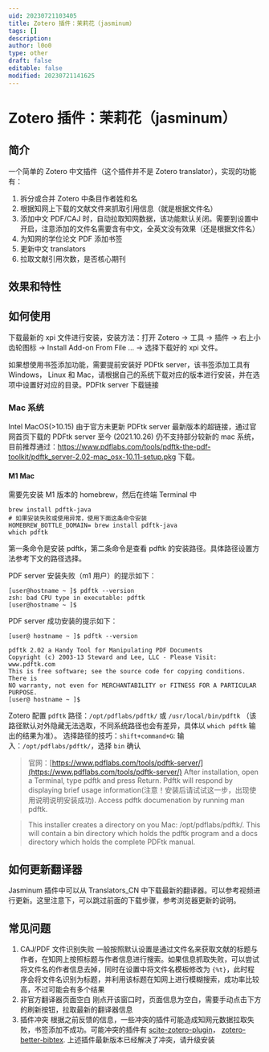 ```yaml
---
uid: 20230721103405
title: Zotero 插件：茉莉花（jasminum）
tags: []
description: 
author: l0o0
type: other
draft: false
editable: false
modified: 20230721141625
---
```


# Zotero 插件：茉莉花（jasminum）

## 简介

一个简单的 Zotero 中文插件（这个插件并不是 Zotero translator），实现的功能有：

1. 拆分或合并 Zotero 中条目作者姓和名
2. 根据知网上下载的文献文件来抓取引用信息（就是根据文件名）
3. 添加中文 PDF/CAJ 时，自动拉取知网数据，该功能默认关闭。需要到设置中开启，注意添加的文件名需要含有中文，全英文没有效果（还是根据文件名）
4. 为知网的学位论文 PDF 添加书签
5. 更新中文 translators
6. 拉取文献引用次数，是否核心期刊

## 效果和特性

## 如何使用

下载最新的 xpi 文件进行安装，安装方法：打开 Zotero -> 工具 -> 插件 -> 右上小齿轮图标 -> Install Add-on From File ... -> 选择下载好的 xpi 文件。

如果想使用书签添加功能，需要提前安装好 PDFtk server，该书签添加工具有 Windows， Linux 和 Mac，请根据自己的系统下载对应的版本进行安装，并在选项中设置好对应的目录。PDFtk server 下载链接

### Mac 系统

Intel MacOS(>10.15) 由于官方未更新 PDFtk server 最新版本的超链接，通过官网首页下载的 PDFtk server 至今 (2021.10.26) 仍不支持部分较新的 mac 系统，目前推荐通过：<https://www.pdflabs.com/tools/pdftk-the-pdf-toolkit/pdftk_server-2.02-mac_osx-10.11-setup.pkg> 下载。

#### **M1 Mac**

需要先安装 M1 版本的 homebrew，然后在终端 Terminal 中

```shell
brew install pdftk-java
# 如果安装失败或使用异常，使用下面这条命令安装
HOMEBREW_BOTTLE_DOMAIN= brew install pdftk-java
which pdftk
```

第一条命令是安装 pdftk，第二条命令是查看 pdftk 的安装路径。具体路径设置方法参考下文的路径选择。

PDF server 安装失败（m1 用户）的提示如下：

```shell
[user@hostname ~ ]$ pdftk --version 
zsh: bad CPU type in executable: pdftk
[user@hostname ~ ]$ 
```

PDF server 成功安装的提示如下：

```shell
[user@ hostname ~ ]$ pdftk --version

pdftk 2.02 a Handy Tool for Manipulating PDF Documents
Copyright (c) 2003-13 Steward and Lee, LLC - Please Visit: www.pdftk.com
This is free software; see the source code for copying conditions. There is
NO warranty, not even for MERCHANTABILITY or FITNESS FOR A PARTICULAR PURPOSE.
[user@ hostname ~ ]$ 
```

Zotero 配置 `pdftk` 路径：`/opt/pdflabs/pdftk/` 或 `/usr/local/bin/pdftk` （该路径默认对外隐藏无法选取，不同系统路径也会有差异，具体以 `which pdftk` 输出的结果为准）。 选择路径的技巧：`shift+command+G`: 输入：`/opt/pdflabs/pdftk/`，选择 `bin` 确认

> 官网：[https://www.pdflabs.com/tools/pdftk-server/](https://www.pdflabs.com/tools/pdftk-server/)
> After installation, open a Terminal, type pdftk and press Return. Pdftk will respond by displaying brief usage information(注意！安装后请试试这一步，出现使用说明说明安装成功). Access pdftk documenation by running man pdftk.

> This installer creates a directory on you Mac: /opt/pdflabs/pdftk/. This will contain a bin directory which holds the pdftk program and a docs directory which holds the complete PDFtk manual.

## 如何更新翻译器

Jasminum 插件中可以从 Translators_CN 中下载最新的翻译器。可以参考视频进行更新。这里注意下，可以跳过前面的下载步骤，参考浏览器更新的说明。

## 常见问题

1. CAJ/PDF 文件识别失败 一般按照默认设置是通过文件名来获取文献的标题与作者，在知网上按照标题与作者信息进行搜索。如果信息抓取失败，可以尝试将文件名的作者信息去掉，同时在设置中将文件名模板修改为 `{%t}`，此时程序会将文件名识别为标题，并利用该标题在知网上进行模糊搜索，成功率比较高，不过可能会有多个结果
2. 非官方翻译器页面空白 刚点开该窗口时，页面信息为空白，需要手动点击下方的刷新按钮，拉取最新的翻译器信息
3. 插件冲突 根据之前反馈的信息，一些冲突的插件可能造成知网元数据拉取失败，书签添加不成功。可能冲突的插件有 [scite-zotero-plugin](https://github.com/scitedotai/scite-zotero-plugin)， [zotero-better-bibtex](https://github.com/retorquere/zotero-better-bibtex). 上述插件最新版本已经解决了冲突，请升级安装